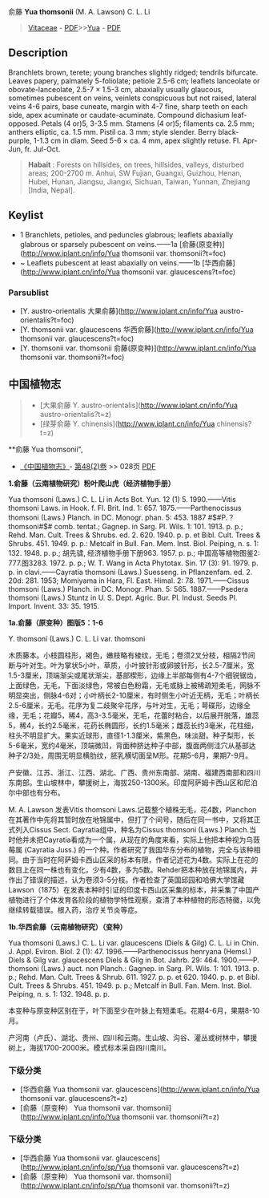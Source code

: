 俞藤 **Yua thomsonii** (M. A. Lawson) C. L. Li

> [Vitaceae](http://www.iplant.cn/info/Vitaceae?t=foc) - [PDF](http://www.iplant.cn/foc/pdf/Vitaceae.pdf)>>[Yua](http://www.iplant.cn/info/Yua?t=foc) - [PDF](http://www.iplant.cn/foc/pdf/Yua.pdf)

## Description

Branchlets brown, terete; young branches slightly ridged; tendrils bifurcate. Leaves papery, palmately 5-foliolate; petiole 2.5-6 cm; leaflets lanceolate or obovate-lanceolate, 2.5-7 × 1.5-3 cm, abaxially usually glaucous, sometimes pubescent on veins, veinlets conspicuous but not raised, lateral veins 4-6 pairs, base cuneate, margin with 4-7 fine, sharp teeth on each side, apex acuminate or caudate-acuminate. Compound dichasium leaf-opposed. Petals (4 or)5, 3-3.5 mm. Stamens (4 or)5; filaments ca. 2.5 mm; anthers elliptic, ca. 1.5 mm. Pistil ca. 3 mm; style slender. Berry black-purple, 1-1.3 cm in diam. Seed 5-6 × ca. 4 mm, apex slightly retuse. Fl. Apr-Jun, fr. Jul-Oct.

> **Habait** : 
> Forests on hillsides, on trees, hillsides, valleys, disturbed areas; 200-2700 m. Anhui, SW Fujian, Guangxi, Guizhou, Henan, Hubei, Hunan, Jiangsu, Jiangxi, Sichuan, Taiwan, Yunnan, Zhejiang [India, Nepal].

## Keylist

* 1 Branchlets, petioles, and peduncles glabrous; leaflets abaxially glabrous or sparsely pubescent on veins.——1a  [俞藤(原变种)](http://www.iplant.cn/info/Yua thomsonii var. thomsonii?t=foc)
* ~ Leaflets pubescent at least abaxially on veins.——1b  [华西俞藤](http://www.iplant.cn/info/Yua thomsonii var. glaucescens?t=foc)

### Parsublist

* [Y.  austro-orientalis  大果俞藤](http://www.iplant.cn/info/Yua austro-orientalis?t=foc)
* [Y.  thomsonii var. glaucescens  华西俞藤](http://www.iplant.cn/info/Yua thomsonii var. glaucescens?t=foc)
* [Y.  thomsonii var. thomsonii  俞藤(原变种)](http://www.iplant.cn/info/Yua thomsonii var. thomsonii?t=foc)

## 中国植物志

> * [大果俞藤  Y.  austro-orientalis](http://www.iplant.cn/info/Yua austro-orientalis?t=z)
> * [绿芽俞藤  Y.  chinensis](http://www.iplant.cn/info/Yua chinensis?t=z)

**俞藤 Yua thomsonii",

* [《中国植物志》](http://www.iplant.cn/frps)- [第48(2)卷](http://www.iplant.cn/frps/vol/48(2)) >> 028页 [PDF](http://www.iplant.cn/frps/pdf/48(2)/028.PDF)

**1.俞藤（云南植物研究）粉叶爬山虎（经济植物手册）**

Yua thomsoni (Laws.) C. L. Li in Acts Bot. Yun. 12 (1) 5. 1990.——Vitis thomsoni Laws. in Hook. f. Fl. Brit. Ind. 1: 657. 1875.——Parthenocissus thomsoni (Laws.) Planch. in DC. Monogr. phan. 5: 453. 1887 #$#P.？thomsoni#$# comb. tentat.; Gagnep. in Sarg. Pl. Wils. 1: 101. 1913. p. p.; Rehd. Man. Cult. Trees & Shrubs. ed. 2. 620. 1940. p. p. et Bibl. Cult. Trees & Shrubs. 451. 1949. p. p.: Metcalf in Bull. Fan. Mem. Inst. Biol. Peiping, n. s. 1: 132. 1948. p. p.; 胡先骕, 经济植物手册下册963. 1957. p. p.; 中国高等植物图鉴2: 777.图3283. 1972. p. p.; W. T. Wang in Acta Phytotax. Sin. 17 (3): 91. 1979. p. p. in clavi.——Cayratia thomsoni (Laws.) Suesseng. in Pflanzenfam. ed. 2. 20d: 281. 1953; Momiyama in Hara, Fl. East. Himal. 2: 78. 1971.——Cissus thomsoni (Laws.) Planch. in DC. Monogr. Phan. 5: 565. 1887.——Psedera thomsoni (Laws.) Stuntz in U. S. Dept. Agric. Bur. Pl. Indust. Seeds Pl. Import. Invent. 33: 35. 1915.

**1a.俞藤（原变种）图版5：1-6**

Y. thomsoni (Laws.) C. L. Li var. thomsoni

木质藤本。小枝圆柱形，褐色，嫩枝略有棱纹，无毛；卷须2叉分枝，相隔2节间断与叶对生。叶为掌状5小叶，草质，小叶披针形或卵披针形，长2.5-7厘米，宽1.5-3厘米，顶端渐尖或尾状渐尖，基部楔形，边缘上半部每侧有4-7个细锐锯齿，上面绿色，无毛，下面淡绿色，常被白色粉霜，无毛或脉上被稀疏短柔毛，网脉不明显突出，侧脉4-6对；小叶柄长2-10厘米，有时侧生小叶近无柄，无毛；叶柄长2.5-6厘米，无毛。花序为复二歧聚伞花序，与叶对生，无毛；萼碟形，边缘全缘，无毛；花瓣5，稀4，高3-3.5毫米，无毛，花蕾时粘合，以后展开脱落，雄蕊5，稀4，长约2.5毫米，花药长椭圆形，长约1.5毫米；雌蕊长约3毫米，花柱细，柱头不明显扩大。果实近球形，直径1-1.3厘米，紫黑色，味淡甜。种子梨形，长5-6毫米，宽约4毫米，顶端微凹，背面种脐达种子中部，腹面两侧洼穴从基部达种子2/3处，周围无明显横肋纹，胚乳横切面呈M形。花期5-6月，果期7-9月。

产安徽、江苏、浙江、江西、湖北、广西、贵州东南部、湖南、福建西南部和四川东南部。生山坡林中，攀援树上，海拔250-1300米。印度阿萨姆卡西山区和尼泊尔中部也有分布。

M. A. Lawson 发表Vitis thomsoni Laws.记载整个植株无毛，花4数，Planchon在其著作中先将其暂时放在地锦属中，但打了个间号，随后在同一书中，又将其正式列入Cissus Sect. Cayratia组中，种名为Cissus thomsoni (Laws.) Planch.当时他并未把Cayratia看成为一个属，从现在的角度来看，实际上他把本种视为乌蔹莓属 (Cayratia Juss.) 的一个种。作者研究了我国华东分布的植物，完全与该种相同。由于当时在阿萨姆卡西山区采的标本有限，作者记述花为4数。实际上在花的数目上在同一株也有变化，少有4数，多为5数。Rehder把本种放在地锦属内，并作出了错误的描述，认为卷须3-5分枝。作者检查了英国邱园和哈佛大学馆藏Lawson（1875）在发表本种时引证的印度卡西山区采集的标本，并采集了中国产植物进行了个体发育各阶段的植物学特性观察，查清了本种植物的形态特徽，以免继续转载错误。根入药，治疗关节炎等症。

**1b.华西俞藤（云南植物研究）（变种）**

Yua thomsoni (Laws.) C. L. Li var. glaucescens (Diels & Gilg) C. L. Li in Chin. J. Appl. Eviron. Biol. 2 (1): 47. 1996.——Parthenocissus henryana (Hemsl.) Diels & Gilg var. glaucescens Diels & Gilg in Bot. Jahrb. 29: 464. 1900.——P. thomsoni (Laws.) auct. non Planch.: Gagnep. in Sarg. Pl. Wils. 1: 101. 1913. p. p.; Rehd. Man. Cult. Trees & Shrub. 611. 1927. p. p. et 620. 1940. p. p. et Bibl. Cult. Trees & Shrubs. 451. 1949. p. p.; Metcalf in Bull. Fan. Mem. Inst. Biol. Peiping, n. s. 1: 132. 1948. p. p.

本变种与原变种区别在于，叶下面至少在叶脉上有短柔毛。花期4-6月，果期8-10月。

产河南（卢氏）、湖北、贵州、四川和云南。生山坡、沟谷、灌丛或树林中，攀援树上，海拔1700-2000米。模式标本采自四川南川。

### 下级分类
* [华西俞藤  Yua thomsonii var. glaucescens](http://www.iplant.cn/info/Yua thomsonii var. glaucescens?t=z)
* [俞藤（原变种）  Yua thomsonii var. thomsonii](http://www.iplant.cn/info/Yua thomsonii var. thomsonii?t=z)

### 下级分类
* [华西俞藤  Yua thomsonii var. glaucescens](http://www.iplant.cn/info/sp/Yua thomsonii var. glaucescens?t=z)
* [俞藤（原变种）  Yua thomsonii var. thomsonii](http://www.iplant.cn/info/sp/Yua thomsonii var. thomsonii?t=z)
